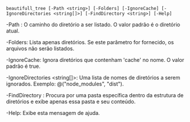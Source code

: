 ```
beautifull_tree [-Path <string>] [-Folders] [-IgnoreCache] [-IgnoreDirectories <string[]>] [-FindDirectory <string>] [-Help]
```

-Path <string>:
    O caminho do diretório a ser listado. O valor padrão é o diretório atual.

-Folders:
    Lista apenas diretórios. Se este parâmetro for fornecido, os arquivos não serão listados.

-IgnoreCache:
    Ignora diretórios que contenham 'cache' no nome. O valor padrão é true.

-IgnoreDirectories <string[]>:
    Uma lista de nomes de diretórios a serem ignorados. Exemplo: @("node_modules", "dist").

-FindDirectory <string>:
    Procura por uma pasta específica dentro da estrutura de diretórios e exibe apenas essa pasta e seu conteúdo.

-Help:
    Exibe esta mensagem de ajuda.
